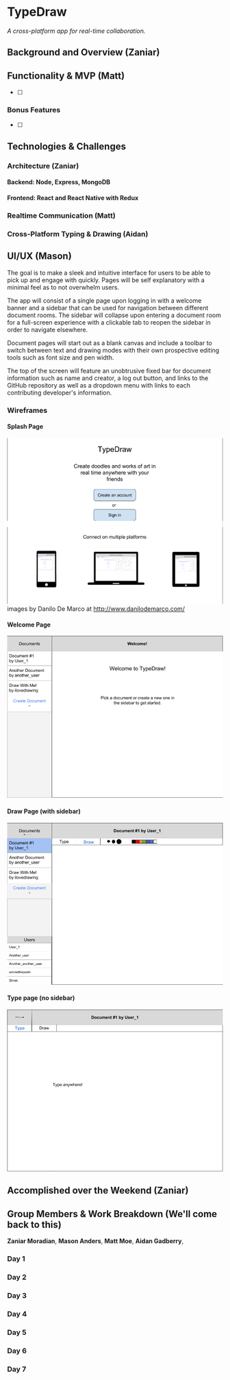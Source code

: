 # TypeDraw

*A cross-platform app for real-time collaboration.*

## Background and Overview (Zaniar)

## Functionality & MVP (Matt)

- [ ]

### Bonus Features

- [ ]

## Technologies & Challenges

### Architecture (Zaniar)

#### Backend: Node, Express, MongoDB

#### Frontend: React and React Native with Redux

### Realtime Communication (Matt)

### Cross-Platform Typing & Drawing (Aidan)

## UI/UX (Mason)

The goal is to make a sleek and intuitive interface for users to be able to pick up and engage with quickly. Pages will be self explanatory with a minimal feel as to not overwhelm users.

The app will consist of a single page upon logging in with a welcome banner and a sidebar that can be used for navigation between different document rooms. The sidebar will collapse upon entering a document room for a full-screen experience with a clickable tab to reopen the sidebar in order to navigate elsewhere.

Document pages will start out as a blank canvas and include a toolbar to switch between text and drawing modes with their own prospective editing tools such as font size and pen width. 

The top of the screen will feature an unobtrusive fixed bar for document information such as name and creator, a log out button, and links to the GitHub repository as well as a dropdown menu with links to each contributing developer's information.

### Wireframes

#### Splash Page

![Splash](./docs/wireframes/splash-wireframe.png)
images by Danilo De Marco at http://www.danilodemarco.com/

#### Welcome Page

![Welcome](./docs/wireframes/welcome-wireframe.png)

#### Draw Page (with sidebar)

![Draw with sidebar](./docs/wireframes/draw-wireframe.png)

#### Type page (no sidebar)
![Type with no sidebar](./docs/wireframes/type-wireframe-no-sidebar.png)

## Accomplished over the Weekend (Zaniar)

## Group Members & Work Breakdown (We'll come back to this)

**Zaniar Moradian**,
**Mason Anders**,
**Matt Moe**,
**Aidan Gadberry**,

### Day 1

### Day 2

### Day 3

### Day 4

### Day 5

### Day 6

### Day 7